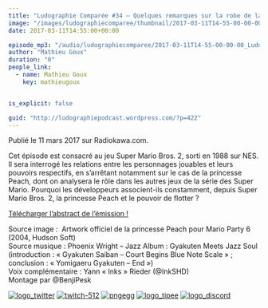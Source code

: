 ```yaml
---
title: "Ludographie Comparée #34 – Quelques remarques sur la robe de la Princesse Peach"
image: "/images/ludographiecomparee/thumbnail/2017-03-11T14-55-00-00-00_LudographieCompare34QuelquesremarquessurlarobedelaPrincessePeach.jpg"
date: 2017-03-11T14:55:00+00:00

episode_mp3: "/audio/ludographiecomparee/2017-03-11T14-55-00-00-00_LudographieCompare34QuelquesremarquessurlarobedelaPrincessePeach.mp3"
author: "Mathieu Goux"
duration: "0"
people_link: 
  - name: Mathieu Goux
    key: mathieugoux


is_explicit: false

guid: "http://ludographiepodcast.wordpress.com/?p=422"
---
```


<PodcastHeader/>

<!-- ECRIRE LA DESCRIPTION DE L'EPISODE SOUS CETTE LIGNE -->
<p>Publié le 11 mars 2017 sur Radiokawa.com.</p>
<p>Cet épisode est consacré au jeu Super Mario Bros. 2, sorti en 1988 sur NES. Il sera interrogé les relations entre les personnages jouables et leurs pouvoirs respectifs, en s’arrêtant notamment sur le cas de la princesse Peach, dont on analysera le rôle dans les autres jeux de la série des Super Mario. Pourquoi les développeurs associent-ils constamment, depuis Super Mario Bros. 2, la princesse Peach et le pouvoir de flotter ?</p>
<p><a title="LC34-abstract" href="/resources/ludographiecomparee/2017-03-11T14-55-00-00-00_LudographieCompare34QuelquesremarquessurlarobedelaPrincessePeach/lc34-abstract.pdf" rel="nofollow">Télécharger l’abstract de l’émission !</a></p>
<p></p>
<a href="" rel="nofollow"></a>
 
<p>Source image :&nbsp; Artwork officiel de la princesse Peach pour Mario Party 6 (2004, Hudson Soft)<br>
Source musique : Phoenix Wright – Jazz Album : Gyakuten Meets Jazz Soul (introduction : «&nbsp;Gyakuten Saiban – Court Begins Blue Note Scale&nbsp;» ; conclusion : «&nbsp;Yomigaeru Gyakuten – End&nbsp;»)<br>
Voix complémentaire : Yann «&nbsp;Inks&nbsp;» Rieder (@InkSHD)<br>
Montage par @BenjiPesk</p>


<tr>
<td><a href="https://twitter.com/Gouximan" rel="nofollow"><img src="/resources/ludographiecomparee/2017-03-11T14-55-00-00-00_LudographieCompare34QuelquesremarquessurlarobedelaPrincessePeach/logo_twitter-1.png" alt="logo_twitter"></a></td>
<td><a href="https://www.twitch.tv/mathieugoux" rel="nofollow"><img src="/resources/ludographiecomparee/2017-03-11T14-55-00-00-00_LudographieCompare34QuelquesremarquessurlarobedelaPrincessePeach/twitch-512-1.png" alt="twitch-512"></a></td>
<td><a href="https://www.youtube.com/user/MattTheFatalifieur/videos" rel="nofollow"><img src="/resources/ludographiecomparee/2017-03-11T14-55-00-00-00_LudographieCompare34QuelquesremarquessurlarobedelaPrincessePeach/pngegg.png" alt="pngegg"></a></td>
<td><a href="http://fr.tipeee.com/calvinball" rel="nofollow"><img src="/resources/ludographiecomparee/2017-03-11T14-55-00-00-00_LudographieCompare34QuelquesremarquessurlarobedelaPrincessePeach/logo_tipee-1.png" alt="logo_tipee"></a></td>
<td><a href="https://discord.com/invite/4RnA9v7" rel="nofollow"><img src="/resources/ludographiecomparee/2017-03-11T14-55-00-00-00_LudographieCompare34QuelquesremarquessurlarobedelaPrincessePeach/logo_discord-1.png" alt="logo_discord"></a></td>
</tr>




